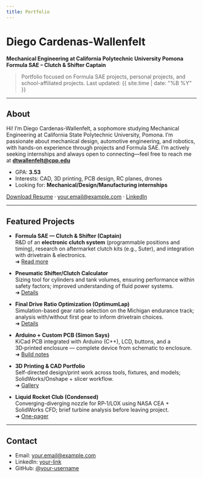 ```yaml
---
title: Portfolio
---
```


# Diego Cardenas-Wallenfelt

**Mechanical Engineering at California Polytechnic University Pomona**  
**Formula SAE – Clutch & Shifter Captain**

> Portfolio focused on Formula SAE projects, personal projects, and school-affiliated projects. Last updated: {{ site.time | date: "%B %Y" }}

---

## About
Hi! I’m Diego Cardenas-Wallenfelt, a sophomore studying Mechanical Engineering at California State Polytechnic University, Pomona. I’m passionate about mechanical design, automotive engineering, and robotics, with hands-on experience through projects and Formula SAE. I’m actively seeking internships and always open to connecting—feel free to reach me at **dtwallenfelt@cpp.edu**

- GPA: **3.53**
- Interests: CAD, 3D printing, PCB design, RC planes, drones
- Looking for: **Mechanical/Design/Manufacturing internships**

[Download Resume](/resume/resume.pdf.pdf) · <a href="mailto:dtcardenaswallenfelt@gmail.com">your.email@example.com</a> · <a href="www.linkedin.com/in/diego-cardenas-wallenfelt-697046269" target="_blank">LinkedIn</a>

---

## Featured Projects

- **Formula SAE — Clutch & Shifter (Captain)**  
  R&D of an **electronic clutch system** (programmable positions and timing), research on aftermarket clutch kits (e.g., Suter), and integration with drivetrain & electronics.  
  ➜ [Read more](./projects/fsae.md)

- **Pneumatic Shifter/Clutch Calculator**  
  Sizing tool for cylinders and tank volumes, ensuring performance within safety factors; improved understanding of fluid power systems.  
  ➜ [Details](./projects/pneumatic-calculator.md)

- **Final Drive Ratio Optimization (OptimumLap)**  
  Simulation-based gear ratio selection on the Michigan endurance track; analysis with/without first gear to inform drivetrain choices.  
  ➜ [Details](./projects/final-drive.md)

- **Arduino + Custom PCB (Simon Says)**  
  KiCad PCB integrated with Arduino (C++), LCD, buttons, and a 3D‑printed enclosure — complete device from schematic to enclosure.  
  ➜ [Build notes](./projects/arduino-pcb.md)

- **3D Printing & CAD Portfolio**  
  Self-directed design/print work across tools, fixtures, and models; SolidWorks/Onshape + slicer workflow.  
  ➜ [Gallery](./projects/3d-printing.md)

- **Liquid Rocket Club (Condensed)**  
  Converging-diverging nozzle for RP‑1/LOX using NASA CEA + SolidWorks CFD; brief turbine analysis before leaving project.  
  ➜ [One-pager](./projects/rocket-nozzle.md)

---

## Contact
- Email: <a href="mailto:your.email@example.com">your.email@example.com</a>  
- LinkedIn: <a href="https://www.linkedin.com/in/your-link/" target="_blank">your-link</a>  
- GitHub: <a href="https://github.com/your-username" target="_blank">@your-username</a>
